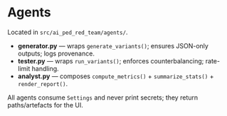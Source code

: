 # Agents

Located in `src/ai_ped_red_team/agents/`.

- **generator.py** — wraps `generate_variants()`; ensures JSON-only outputs; logs provenance.
- **tester.py** — wraps `run_variants()`; enforces counterbalancing; rate-limit handling.
- **analyst.py** — composes `compute_metrics()` + `summarize_stats()` + `render_report()`.

All agents consume `Settings` and never print secrets; they return paths/artefacts for the UI.
